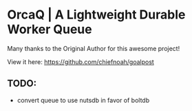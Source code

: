 # OrcaQ | A Lightweight Durable Worker Queue

Many thanks to the Original Author for this awesome project!

View it here:
<a href="https://github.com/chiefnoah/goalpost" target="_blank">https://github.com/chiefnoah/goalpost</a>


## TODO:
- convert queue to use nutsdb in favor of boltdb
